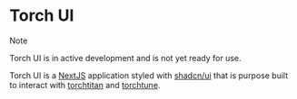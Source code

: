 # Torch UI

> [!NOTE]
> Torch UI is in active development and is not yet ready for use.

Torch UI is a [NextJS]() application styled with [shadcn/ui]() that is purpose built to interact with [torchtitan](https://github.com/pytorch/torchtitan) and [torchtune](https://github.com/pytorch/torchtune).
